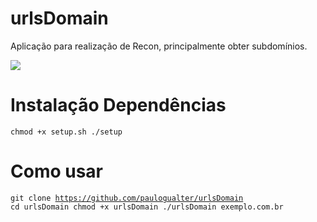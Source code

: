 # urlsDomain
Aplicação para realização de Recon, principalmente obter subdomínios. 

<img src="https://d2r9epyceweg5n.cloudfront.net/stores/002/653/032/products/branco_1398291-464d3b84f4e5bd8fed17000978058737-1024-1024.png"/>


# Instalação Dependências
<code>chmod +x setup.sh
./setup</code>

# Como usar
<code>git clone https://github.com/paulogualter/urlsDomain
cd urlsDomain
chmod +x urlsDomain
./urlsDomain exemplo.com.br</code>


